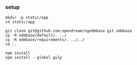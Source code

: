 ### setup

    mkdir -p static/app
    cd static/app

    git clone git@github.com:opendream/ngodmbase.git odmbase
    cp -R odmbase/default/. ../
    cp -R odmbase/requirements/. ../../
    cd ..

    npm install
    npm install --global gulp

